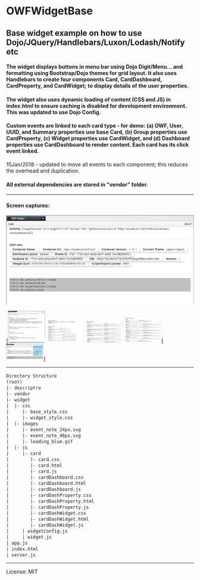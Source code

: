 # OWFWidgetBase
## Base widget example on how to use Dojo/JQuery/Handlebars/Luxon/Lodash/Notify etc

#### The widget displays buttons in menu bar using Dojo Digit/Menu... and formatting using Bootstrap/Dojo themes for grid layout.  It also uses Handlebars to create four components Card, CardDashboard, CardProperty, and CardWidget; to display details of the user properties.

#### The widget also uses dynamic loading of content (CSS and JS) in index.html to ensure caching is disabled for development environment.  This was updated to use Dojo Config.

#### Custom events are linked to each card type - for demo: (a) OWF, User, UUID, and Summary properties use base Card, (b) Group properties use CardProperty, (c) Widget properties use CardWidget, and (d) Dashboard properties use CardDashboard to render content.  Each card has its click event linked.
15Jan/2018 - updated to move all events to each component; this reduces the overhead and duplication.

#### All external dependencies are stored in "vendor" folder.
---
#### Screen captures:

![alt text][capture1]

[capture1]: https://github.com/ssdhaliwal/OWFWidgetBase3/blob/master/images/OWFWidgetBase3-1.PNG "Capture 1"

[<img src="https://github.com/ssdhaliwal/OWFWidgetBase3/blob/master/images/OWFWidgetBase3-2.PNG" alt="Capture 2" width="100px">
<img src="https://github.com/ssdhaliwal/OWFWidgetBase3/blob/master/images/OWFWidgetBase3-3.PNG" alt="Capture 3" width="100px">
<img src="https://github.com/ssdhaliwal/OWFWidgetBase3/blob/master/images/OWFWidgetBase3-4.PNG" alt="Capture 4" width="100px">
<img src="https://github.com/ssdhaliwal/OWFWidgetBase3/blob/master/images/OWFWidgetBase3-5.PNG" alt="Capture 5" width="100px">]
<img src="https://github.com/ssdhaliwal/OWFWidgetBase3/blob/master/images/OWFWidgetBase3-6.PNG" alt="Capture 6" width="100px">]

---
```
Directory Structure
(root)
|- descriptro
|- vendor
|- widget
|  |- css
|     |- base_style.css
|     |- widget_style.css
|  |- images
|     |- event_note_24px.svg
|     |- event_note_48px.svg
|     |- loading_blue.gif
|  |- js
|     |- card
|        |- card.css
|        |- card.html
|        |- card.js
|        |- cardDashboard.css
|        |- cardDashboard.html
|        |- cardDashboard.js
|        |- cardDashProperty.css
|        |- cardDashProperty.html
|        |- cardDashProperty.js
|        |- cardDashWidget.css
|        |- cardDashWidget.html
|        |- cardDashWidget.js
|     | widgetConfig.js
|     | widget.js
| app.js
| index.html
| server.js
```
---
 License: MIT
